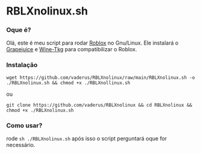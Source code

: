 # RBLXnolinux.sh
### Oque é?
Olá, este é meu script para rodar [Roblox](https://github.com/ROBLOX) no Gnu/Linux.
Ele instalará o [Grapejuice](https://gitlab.com/brinkervii/grapejuice) e [Wine-Tkg](https://github.com/TheComputerGuy96/wine-tkg-git) para compatibilizar o Roblox.

### Instalação

```
wget https://github.com/vaderus/RBLXnolinux/raw/main/RBLXnolinux.sh -o ./RBLXnolinux.sh && chmod +x ./RBLXnollinux.sh
```
ou
```
git clone https://github.com/vaderus/RBLXnolinux && cd RBLXnolinux && chmod +x ./RBLXnolinux.sh
```

### Como usar?

rode `sh ./RBLXnolinux.sh`
após isso o script perguntará oque for necessário.

